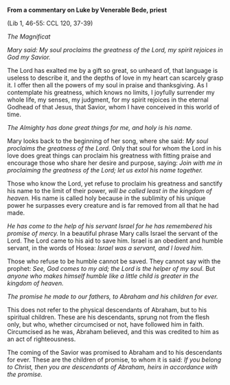 

**From a commentary on Luke by Venerable Bede, priest**

(Lib 1, 46-55: CCL 120, 37-39)

_The Magnificat_

_Mary said: My soul proclaims the greatness of the Lord, my spirit rejoices in God my Savior._

The Lord has exalted me by a gift so great, so unheard of, that language is useless to describe it, and the depths of love in my heart can scarcely grasp it. I offer then all the powers of my soul in praise and thanksgiving. As I contemplate his greatness, which knows no limits, I joyfully surrender my whole life, my senses, my judgment, for my spirit rejoices in the eternal Godhead of that Jesus, that Savior, whom I have conceived in this world of time.

_The Almighty has done great things for me, and holy is his name._

Mary looks back to the beginning of her song, where she said: _My soul proclaims the greatness of the Lord._ Only that soul for whom the Lord in his love does great things can proclaim his greatness with fitting praise and encourage those who share her desire and purpose, saying: _Join with me in proclaiming the greatness of the Lord; let us extol his name together._

Those who know the Lord, yet refuse to proclaim his greatness and sanctify his name to the limit of their power, _will be called least in the kingdom of heaven._ His name is called holy because in the sublimity of his unique power he surpasses every creature and is far removed from all that he had made.

_He has come to the help of his servant Israel for he has remembered his promise of mercy._ In a beautiful phrase Mary calls Israel the servant of the Lord. The Lord came to his aid to save him. Israel is an obedient and humble servant, in the words of Hosea: _Israel was a servant, and I loved him._

Those who refuse to be humble cannot be saved. They cannot say with the prophet: _See, God comes to my aid; the Lord is the helper of my soul._ But _anyone who makes himself humble like a little child is greater in the kingdom of heaven._

_The promise he made to our fathers, to Abraham and his children for ever._

This does not refer to the physical descendants of Abraham, but to his spiritual children. These are his descendants, sprung not from the flesh only, but who, whether circumcised or not, have followed him in faith. Circumcised as he was, Abraham believed, and this was credited to him as an act of righteousness.

The coming of the Savior was promised to Abraham and to his descendants for ever. These are the children of promise, to whom it is said: _If you belong to Christ, then you are descendants of Abraham, heirs in accordance with the promise._

